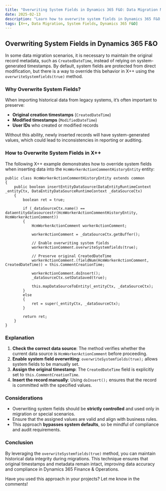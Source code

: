 ```yaml
---
title: "Overwriting System Fields in Dynamics 365 F&O: Data Migration Made Easier"
date: 2025-02-13
description: "Learn how to overwrite system fields in Dynamics 365 F&O, enabling you to maintain original timestamps and metadata during data migration."
tags: [X++, Data Migration, System Fields, Dynamics 365 F&O]
---
```


## Overwriting System Fields in Dynamics 365 F&O

In some data migration scenarios, it is necessary to maintain the original record metadata, such as `CreatedDateTime`, instead of relying on system-generated timestamps. By default, system fields are protected from direct modification, but there is a way to override this behavior in X++ using the `overwriteSystemfields(true)` method.

### Why Overwrite System Fields?
When importing historical data from legacy systems, it’s often important to preserve:
- **Original creation timestamps** (`CreatedDateTime`)
- **Modified timestamps** (`ModifiedDateTime`)
- **User IDs** who created or modified records

Without this ability, newly inserted records will have system-generated values, which could lead to inconsistencies in reporting or auditing.

### How to Overwrite System Fields in X++
The following X++ example demonstrates how to override system fields when inserting data into the `HcmWorkerActionCommentHistoryEntity` entity:

```axapta
public class HcmWorkerActionCommentHistoryEntity extends common
{
    public boolean insertEntityDataSource(DataEntityRuntimeContext _entityCtx, DataEntityDataSourceRuntimeContext _dataSourceCtx)
    {
        boolean ret = true;

        if (_dataSourceCtx.name() == dataentitydatasourcestr(HcmWorkerActionCommentHistoryEntity, HcmWorkerActionComment))
        {
            HcmWorkerActionComment workerActionComment;

            workerActionComment = _dataSourceCtx.getBuffer();

            // Enable overwriting system fields
            workerActionComment.overwriteSystemfields(true);
            
            // Preserve original CreatedDateTime
            workerActionComment.(fieldNum(HcmWorkerActionComment, CreatedDateTime)) = this.CommentCreationTime;

            workerActionComment.doInsert();
            _dataSourceCtx.setDataSaved(true);

            this.mapDataSourceToEntity(_entityCtx, _dataSourceCtx);
        }
        else
        {
            ret = super(_entityCtx, _dataSourceCtx);
        }

        return ret;
    }
}
```

### Explanation
1. **Check the correct data source**: The method verifies whether the current data source is `HcmWorkerActionComment` before proceeding.
2. **Enable system field overwriting**: `overwriteSystemfields(true);` allows system fields to be manually set.
3. **Assign the original timestamp**: The `CreatedDateTime` field is explicitly set to `this.CommentCreationTime`.
4. **Insert the record manually**: Using `doInsert();` ensures that the record is committed with the specified values.

### Considerations
- Overwriting system fields should be **strictly controlled** and used only in migration or special scenarios.
- Ensure that the assigned values are valid and align with business rules.
- This approach **bypasses system defaults**, so be mindful of compliance and audit requirements.

### Conclusion
By leveraging the `overwriteSystemfields(true)` method, you can maintain historical data integrity during migrations. This technique ensures that original timestamps and metadata remain intact, improving data accuracy and compliance in Dynamics 365 Finance & Operations.

Have you used this approach in your projects? Let me know in the comments!
